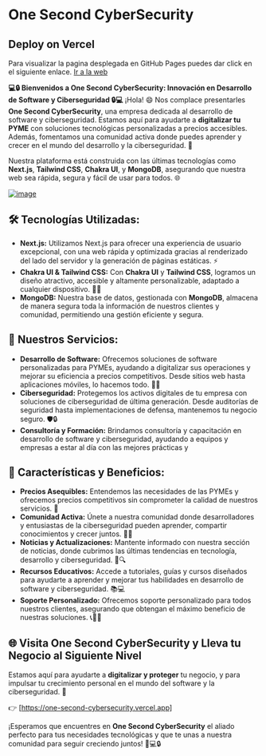 # One Second CyberSecurity

## Deploy on Vercel
Para visualizar la pagina desplegada en GitHub Pages puedes dar click en el siguiente enlace. [Ir a la web](https://one-second-cybersecurity.vercel.app)

**💻🔒 Bienvenidos a One Second CyberSecurity: Innovación en Desarrollo de Software y Ciberseguridad 🔒💻** ¡Hola! 😄 Nos complace presentarles **One Second CyberSecurity**, una empresa dedicada al desarrollo de software y ciberseguridad. Estamos aquí para ayudarte a **digitalizar tu PYME** con soluciones tecnológicas personalizadas a precios accesibles. Además, fomentamos una comunidad activa donde puedes aprender y crecer en el mundo del desarrollo y la ciberseguridad. 🚀

Nuestra plataforma está construida con las últimas tecnologías como **Next.js**, **Tailwind CSS**, **Chakra UI**, y **MongoDB**, asegurando que nuestra web sea rápida, segura y fácil de usar para todos. 🌐

[![image](https://github.com/user-attachments/assets/dc2231e7-3ac4-4ca6-b167-d41ee1d7a165)](https://one-second-cybersecurity.vercel.app)

## 🛠️ Tecnologías Utilizadas:
- **Next.js:** Utilizamos Next.js para ofrecer una experiencia de usuario excepcional, con una web rápida y optimizada gracias al renderizado del lado del servidor y la generación de páginas estáticas. ⚡
- **Chakra UI & Tailwind CSS:** Con **Chakra UI** y **Tailwind CSS**, logramos un diseño atractivo, accesible y altamente personalizable, adaptado a cualquier dispositivo. 🎨📱
- **MongoDB:** Nuestra base de datos, gestionada con **MongoDB**, almacena de manera segura toda la información de nuestros clientes y comunidad, permitiendo una gestión eficiente y segura.

## 🚀 Nuestros Servicios:
- **Desarrollo de Software:** Ofrecemos soluciones de software personalizadas para PYMEs, ayudando a digitalizar sus operaciones y mejorar su eficiencia a precios competitivos. Desde sitios web hasta aplicaciones móviles, lo hacemos todo. 💼📱
- **Ciberseguridad:** Protegemos los activos digitales de tu empresa con soluciones de ciberseguridad de última generación. Desde auditorías de seguridad hasta implementaciones de defensa, mantenemos tu negocio seguro. 🛡️🔒
- **Consultoría y Formación:** Brindamos consultoría y capacitación en desarrollo de software y ciberseguridad, ayudando a equipos y empresas a estar al día con las mejores prácticas y

## 🌟 Características y Beneficios:
- **Precios Asequibles:** Entendemos las necesidades de las PYMEs y ofrecemos precios competitivos sin comprometer la calidad de nuestros servicios. 💸
- **Comunidad Activa:** Únete a nuestra comunidad donde desarrolladores y entusiastas de la ciberseguridad pueden aprender, compartir conocimientos y crecer juntos. 🤝🌱
- **Noticias y Actualizaciones:** Mantente informado con nuestra sección de noticias, donde cubrimos las últimas tendencias en tecnología, desarrollo y ciberseguridad. 📰🔍
- **Recursos Educativos:** Accede a tutoriales, guías y cursos diseñados para ayudarte a aprender y mejorar tus habilidades en desarrollo de software y ciberseguridad. 📚💻
- **Soporte Personalizado:** Ofrecemos soporte personalizado para todos nuestros clientes, asegurando que obtengan el máximo beneficio de nuestras soluciones. 📞🙋‍♂️

## 🌐 Visita One Second CyberSecurity y Lleva tu Negocio al Siguiente Nivel
Estamos aquí para ayudarte a **digitalizar y proteger** tu negocio, y para impulsar tu crecimiento personal en el mundo del software y la ciberseguridad. 🎉

👉 [https://one-second-cybersecurity.vercel.app]

¡Esperamos que encuentres en **One Second CyberSecurity** el aliado perfecto para tus necesidades tecnológicas y que te unas a nuestra comunidad para seguir creciendo juntos! 🚀💻🔒
